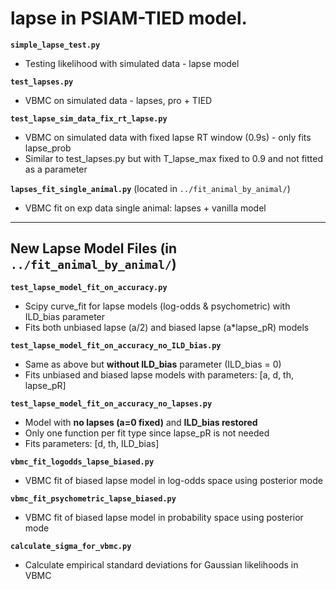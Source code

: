 # lapse in PSIAM-TIED model.

**`simple_lapse_test.py`**
- Testing likelihood with simulated data - lapse model

**`test_lapses.py`**
- VBMC on simulated data - lapses, pro + TIED

**`test_lapse_sim_data_fix_rt_lapse.py`**
- VBMC on simulated data with fixed lapse RT window (0.9s) - only fits lapse_prob
- Similar to test_lapses.py but with T_lapse_max fixed to 0.9 and not fitted as a parameter

**`lapses_fit_single_animal.py`** (located in `../fit_animal_by_animal/`)
- VBMC fit on exp data single animal: lapses + vanilla model

---

## New Lapse Model Files (in `../fit_animal_by_animal/`)

**`test_lapse_model_fit_on_accuracy.py`**
- Scipy curve_fit for lapse models (log-odds & psychometric) with ILD_bias parameter
- Fits both unbiased lapse (a/2) and biased lapse (a*lapse_pR) models

**`test_lapse_model_fit_on_accuracy_no_ILD_bias.py`**
- Same as above but **without ILD_bias** parameter (ILD_bias = 0)
- Fits unbiased and biased lapse models with parameters: [a, d, th, lapse_pR]

**`test_lapse_model_fit_on_accuracy_no_lapses.py`**
- Model with **no lapses (a=0 fixed)** and **ILD_bias restored**
- Only one function per fit type since lapse_pR is not needed
- Fits parameters: [d, th, ILD_bias]

**`vbmc_fit_logodds_lapse_biased.py`**
- VBMC fit of biased lapse model in log-odds space using posterior mode

**`vbmc_fit_psychometric_lapse_biased.py`**
- VBMC fit of biased lapse model in probability space using posterior mode

**`calculate_sigma_for_vbmc.py`**
- Calculate empirical standard deviations for Gaussian likelihoods in VBMC



